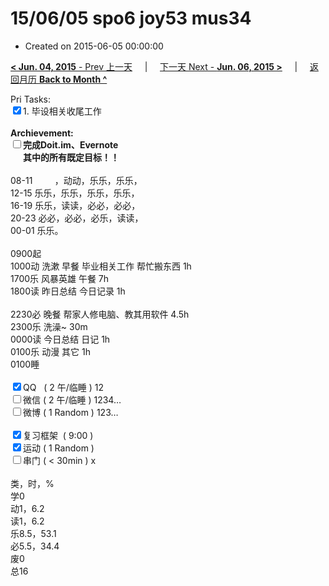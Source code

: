 # 15/06/05 spo6 joy53 mus34

- Created on 2015-06-05 00:00:00

[**< Jun. 04, 2015** - Prev 上一天](_archived/lifelogs/2015/06/d04.md) &nbsp; &nbsp; | &nbsp; &nbsp; [下一天 Next - **Jun. 06, 2015 >**](_archived/lifelogs/2015/06/d06.md) &nbsp; &nbsp; |  &nbsp; &nbsp; [返回月历 **Back to Month ^**](_archived/lifelogs/2015/06/index.md)
<br/><div>Pri Tasks:<br/><input type="checkbox" checked="true" />1. 毕设相关收尾工作</div>		<div><br/></div>		<div><b>Archievement:</b></div>		<div><b><input type="checkbox" />完成Doit.im、</b><b>Evernote</b></div>		<div><b>      其中的</b><b>所有</b><b>既定目标！！</b></div>		<div>				<div><br/></div>08-11         ，动动，乐乐，乐乐，<br/>12-15 乐乐，乐乐，乐乐，乐乐，<br/>16-19 乐乐，读读，必必，必必，<br/>20-23 必必，必必，必乐，读读，		</div>		<div>00-01 乐乐。				<div><br/></div>0900起<br/>1000动 洗漱 早餐 毕业相关工作 帮忙搬东西 1h		</div>		<div>1700乐 风暴英雄 午餐 7h</div>		<div>1800读 昨日总结 今日记录 1h</div>		<div>				<div><br/></div>2230必 晚餐 帮家人修电脑、教其用软件 4.5h		</div>		<div>2300乐 洗澡~ 30m<br/>0000读 今日总结 日记 1h<br/>0100乐 动漫 其它 1h</div>		<div>0100睡</div>		<div><br/></div>		<div><input type="checkbox" checked="true" />QQ   ( 2 午/临睡 ) 12<br/><input type="checkbox" />微信 ( 2 午/临睡 ) 1234…</div>		<div><input type="checkbox" />微博 ( 1 Random ) 123…</div>		<div><br/></div>		<div><input type="checkbox" checked="true" />复习框架  ( 9:00 ) <br/></div>		<div><input type="checkbox" checked="true" />运动 ( 1 Random ) </div>		<div><input type="checkbox" />串门 ( < 30min ) x</div>		<div>				<div><br/></div>类，时，%<br/>学0<br/>动1，6.2<br/>读1，6.2<br/>乐8.5，53.1<br/>必5.5，34.4<br/>废0<br/>总16</div>
